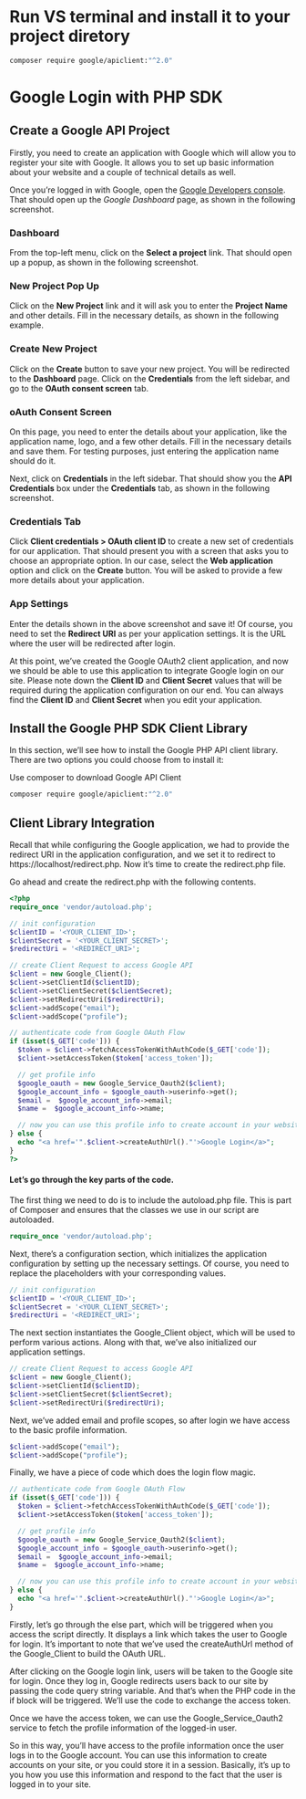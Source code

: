 # Run VS terminal and install it to your project diretory
```bash
composer require google/apiclient:"^2.0"
```



# Google Login with PHP SDK

## Create a Google API Project

Firstly, you need to create an application with Google which will allow you to register your site with Google. It allows you to set up basic information about your website and a couple of technical details as well.

Once you’re logged in with Google, open the [Google Developers console](https://console.developers.google.com/). That should open up the *Google Dashboard* page, as shown in the following screenshot.

### Dashboard

From the top-left menu, click on the **Select a project** link. That should open up a popup, as shown in the following screenshot.

### New Project Pop Up

Click on the **New Project** link and it will ask you to enter the **Project Name** and other details. Fill in the necessary details, as shown in the following example.

### Create New Project

Click on the **Create** button to save your new project. You will be redirected to the **Dashboard** page. Click on the **Credentials** from the left sidebar, and go to the **OAuth consent screen** tab.

### oAuth Consent Screen

On this page, you need to enter the details about your application, like the application name, logo, and a few other details. Fill in the necessary details and save them. For testing purposes, just entering the application name should do it.

Next, click on **Credentials** in the left sidebar. That should show you the **API Credentials** box under the **Credentials** tab, as shown in the following screenshot.

### Credentials Tab

Click **Client credentials > OAuth client ID** to create a new set of credentials for our application. That should present you with a screen that asks you to choose an appropriate option. In our case, select the **Web application** option and click on the **Create** button. You will be asked to provide a few more details about your application.

### App Settings

Enter the details shown in the above screenshot and save it! Of course, you need to set the **Redirect URI** as per your application settings. It is the URL where the user will be redirected after login.

At this point, we’ve created the Google OAuth2 client application, and now we should be able to use this application to integrate Google login on our site. Please note down the **Client ID** and **Client Secret** values that will be required during the application configuration on our end. You can always find the **Client ID** and **Client Secret** when you edit your application.

## Install the Google PHP SDK Client Library

In this section, we’ll see how to install the Google PHP API client library. There are two options you could choose from to install it:

Use composer to download Google API Client

```bash
composer require google/apiclient:"^2.0"
```

## Client Library Integration

Recall that while configuring the Google application, we had to provide the redirect URI in the application configuration, and we set it to redirect to https://localhost/redirect.php. Now it’s time to create the redirect.php file.

Go ahead and create the redirect.php with the following contents.

```php
<?php
require_once 'vendor/autoload.php';

// init configuration
$clientID = '<YOUR_CLIENT_ID>';
$clientSecret = '<YOUR_CLIENT_SECRET>';
$redirectUri = '<REDIRECT_URI>';

// create Client Request to access Google API
$client = new Google_Client();
$client->setClientId($clientID);
$client->setClientSecret($clientSecret);
$client->setRedirectUri($redirectUri);
$client->addScope("email");
$client->addScope("profile");

// authenticate code from Google OAuth Flow
if (isset($_GET['code'])) {
  $token = $client->fetchAccessTokenWithAuthCode($_GET['code']);
  $client->setAccessToken($token['access_token']);

  // get profile info
  $google_oauth = new Google_Service_Oauth2($client);
  $google_account_info = $google_oauth->userinfo->get();
  $email =  $google_account_info->email;
  $name =  $google_account_info->name;

  // now you can use this profile info to create account in your website and make user logged in.
} else {
  echo "<a href='".$client->createAuthUrl()."'>Google Login</a>";
}
?>
```

#### Let’s go through the key parts of the code.

The first thing we need to do is to include the autoload.php file. This is part of Composer and ensures that the classes we use in our script are autoloaded.

```php
require_once 'vendor/autoload.php';
```

Next, there’s a configuration section, which initializes the application configuration by setting up the necessary settings. Of course, you need to replace the placeholders with your corresponding values.

```php
// init configuration
$clientID = '<YOUR_CLIENT_ID>';
$clientSecret = '<YOUR_CLIENT_SECRET>';
$redirectUri = '<REDIRECT_URI>';
```

The next section instantiates the Google_Client object, which will be used to perform various actions. Along with that, we’ve also initialized our application settings.

```php
// create Client Request to access Google API
$client = new Google_Client();
$client->setClientId($clientID);
$client->setClientSecret($clientSecret);
$client->setRedirectUri($redirectUri);
```

Next, we’ve added email and profile scopes, so after login we have access to the basic profile information.

```php
$client->addScope("email");
$client->addScope("profile");
```

Finally, we have a piece of code which does the login flow magic.

```php
// authenticate code from Google OAuth Flow
if (isset($_GET['code'])) {
  $token = $client->fetchAccessTokenWithAuthCode($_GET['code']);
  $client->setAccessToken($token['access_token']);

  // get profile info
  $google_oauth = new Google_Service_Oauth2($client);
  $google_account_info = $google_oauth->userinfo->get();
  $email =  $google_account_info->email;
  $name =  $google_account_info->name;

  // now you can use this profile info to create account in your website and make user logged in.
} else {
  echo "<a href='".$client->createAuthUrl()."'>Google Login</a>";
}
```

Firstly, let’s go through the else part, which will be triggered when you access the script directly. It displays a link which takes the user to Google for login. It’s important to note that we’ve used the createAuthUrl method of the Google_Client to build the OAuth URL.

After clicking on the Google login link, users will be taken to the Google site for login. Once they log in, Google redirects users back to our site by passing the code query string variable. And that’s when the PHP code in the if block will be triggered. We’ll use the code to exchange the access token.

Once we have the access token, we can use the Google_Service_Oauth2 service to fetch the profile information of the logged-in user.

So in this way, you’ll have access to the profile information once the user logs in to the Google account. You can use this information to create accounts on your site, or you could store it in a session. Basically, it’s up to you how you use this information and respond to the fact that the user is logged in to your site.
